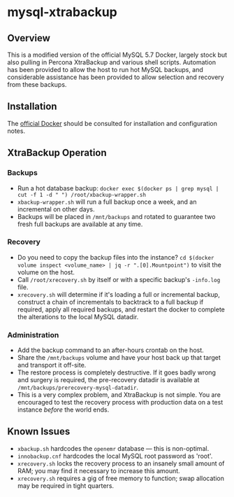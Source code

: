 # mysql-xtrabackup

## Overview

This is a modified version of the official MySQL 5.7 Docker, largely stock but also pulling in Percona XtraBackup and various shell scripts. Automation has been provided to allow the host to run hot MySQL backups, and considerable assistance has been provided to allow selection and recovery from these backups.

## Installation

The [official Docker](https://hub.docker.com/_/mysql/) should be consulted for installation and configuration notes.

## XtraBackup Operation

### Backups

 * Run a hot database backup: `docker exec $(docker ps | grep mysql | cut -f 1 -d " ") /root/xbackup-wrapper.sh`
 * `xbackup-wrapper.sh` will run a full backup once a week, and an incremental on other days.
 * Backups will be placed in `/mnt/backups` and rotated to guarantee two fresh full backups are available at any time.

### Recovery

  * Do you need to copy the backup files into the instance? `cd $(docker volume inspect <volume_name> | jq -r ".[0].Mountpoint")` to visit the volume on the host.
  * Call `/root/xrecovery.sh` by itself or with a specific backup's `-info.log` file.
  * `xrecovery.sh` will determine if it's loading a full or incremental backup, construct a chain of incrementals to backtrack to a full backup if required, apply all required backups, and restart the docker to complete the alterations to the local MySQL datadir.  

### Administration

  * Add the backup command to an after-hours crontab on the host.
  * Share the `/mnt/backups` volume and have your host back up that target and transport it off-site.
  * The restore process is completely destructive. If it goes badly wrong and surgery is required, the pre-recovery datadir is available at `/mnt/backups/prerecovery-mysql-datadir`.
  * This is a very complex problem, and XtraBackup is not simple. You are encouraged to test the recovery process with production data on a test instance *before* the world ends.

## Known Issues

 * `xbackup.sh` hardcodes the `openemr` database &mdash; this is non-optimal.
 * `innobackup.cnf` hardcodes the local MySQL root password as 'root'.
 * `xrecovery.sh` locks the recovery process to an insanely small amount of RAM; you may find it necessary to increase this amount.
 * `xrecovery.sh` requires a gig of free memory to function; swap allocation may be required in tight quarters.   
